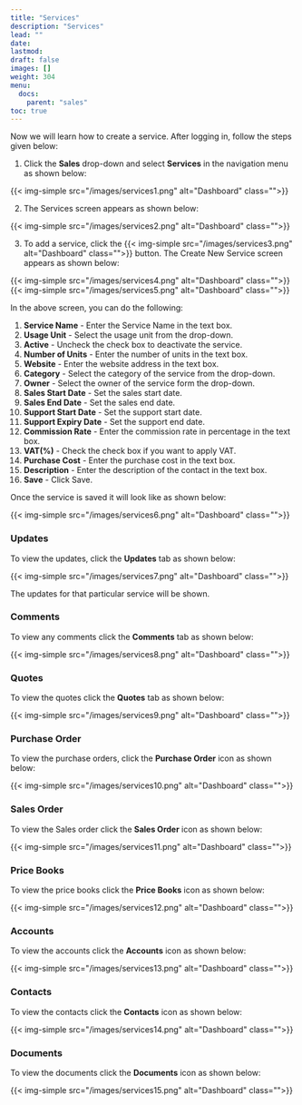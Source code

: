 ```yaml
---
title: "Services"
description: "Services"
lead: ""
date:
lastmod:
draft: false
images: []
weight: 304
menu:
  docs:
    parent: "sales"
toc: true
---
```


Now we will learn how to create a service. After logging in, follow the steps given below:

1.	Click the **Sales** drop-down and select **Services** in the navigation menu as shown below:

 {{< img-simple src="/images/services1.png"  alt="Dashboard" class="">}}

2.	The Services screen appears as shown below:

 {{< img-simple src="/images/services2.png"  alt="Dashboard" class="">}}

3.	To add a service, click the  {{< img-simple src="/images/services3.png"  alt="Dashboard" class="">}} button. The Create New Service screen appears as shown below:

{{< img-simple src="/images/services4.png"  alt="Dashboard" class="">}}
{{< img-simple src="/images/services5.png"  alt="Dashboard" class="">}}

In the above screen, you can do the following:
1. **Service Name** - Enter the Service Name in the text box.
2. **Usage Unit** - Select the usage unit from the drop-down.
3. **Active** - Uncheck the check box to deactivate the service.
4. **Number of Units** - Enter the number of units in the text box.
5. **Website** - Enter the website address in the text box.
6. **Category** - Select the category of the service from the drop-down.
7. **Owner** - Select the owner of the service form the drop-down.
8. **Sales Start Date** - Set the sales start date.
9. **Sales End Date** - Set the sales end date.
10. **Support Start Date** - Set the support start date.
11. **Support Expiry Date** - Set the support end date.
12. **Commission Rate** - Enter the commission rate in percentage in the text box.
13. **VAT(%)** - Check the check box if you want to apply VAT.
14. **Purchase Cost** - Enter the purchase cost in the text box.
15.	**Description** - Enter the description of the contact in the text box.
16.	**Save** - Click Save.

Once the service is saved it will look like as shown below:

{{< img-simple src="/images/services6.png"  alt="Dashboard" class="">}}

### Updates

To view the updates, click the **Updates** tab as shown below:

{{< img-simple src="/images/services7.png"  alt="Dashboard" class="">}}

The updates for that particular service will be shown.

### Comments

To view any comments click the **Comments** tab as shown below:

{{< img-simple src="/images/services8.png"  alt="Dashboard" class="">}}

### Quotes

To view the quotes click the **Quotes** tab as shown below:

{{< img-simple src="/images/services9.png"  alt="Dashboard" class="">}}

### Purchase Order

To view the purchase orders, click the **Purchase Order** icon as shown below:

{{< img-simple src="/images/services10.png"  alt="Dashboard" class="">}}

### Sales Order

To view the Sales order click the **Sales Order** icon as shown below:

{{< img-simple src="/images/services11.png"  alt="Dashboard" class="">}}

### Price Books

To view the price books click the **Price Books** icon as shown below:

{{< img-simple src="/images/services12.png"  alt="Dashboard" class="">}}

### Accounts

To view the accounts click the **Accounts** icon as shown below:

{{< img-simple src="/images/services13.png"  alt="Dashboard" class="">}}

### Contacts

To view the contacts click the **Contacts** icon as shown below:

{{< img-simple src="/images/services14.png"  alt="Dashboard" class="">}}

### Documents

To view the documents click the **Documents** icon as shown below:

{{< img-simple src="/images/services15.png"  alt="Dashboard" class="">}}
